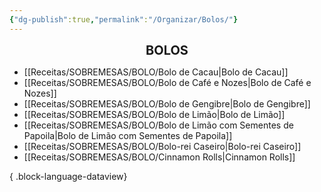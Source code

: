 ```yaml
---
{"dg-publish":true,"permalink":"/Organizar/Bolos/"}
---
```


<div style="text-align: center;"> <span style="font-size: 20px;"><b>BOLOS</b></span> </div>

- [[Receitas/SOBREMESAS/BOLO/Bolo de Cacau\|Bolo de Cacau]]
- [[Receitas/SOBREMESAS/BOLO/Bolo de Café e Nozes\|Bolo de Café e Nozes]]
- [[Receitas/SOBREMESAS/BOLO/Bolo de Gengibre\|Bolo de Gengibre]]
- [[Receitas/SOBREMESAS/BOLO/Bolo de Limão\|Bolo de Limão]]
- [[Receitas/SOBREMESAS/BOLO/Bolo de Limão com Sementes de Papoila\|Bolo de Limão com Sementes de Papoila]]
- [[Receitas/SOBREMESAS/BOLO/Bolo-rei Caseiro\|Bolo-rei Caseiro]]
- [[Receitas/SOBREMESAS/BOLO/Cinnamon Rolls\|Cinnamon Rolls]]

{ .block-language-dataview}

